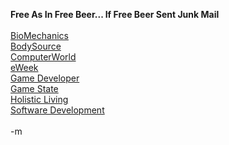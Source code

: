<b>Free As In Free Beer... If Free Beer Sent Junk Mail</b>
<br />
<br /><a href="http://www.biomech.com/subscribe.shtml">BioMechanics</a>
<br /><a href="http://www.freebizmag.com/emailbodysource01welcome.htm">BodySource</a>
<br /><a href="http://www.magazines.com/ncom/mag?id=2810549620900&mid=0000006963">ComputerWorld</a>
<br /><a href="http://devx.tradepub.com/free/ew/">eWeek</a>
<br /><a href="http://submag.com/sub/gd?wp=free">Game Developer</a>
<br /><a href="http://www.omeda.com/cgi-win/gmst.cgi?add&p=webedit">Game State</a>
<br /><a href="http://www.holisticlivingmagazine.com/signup.asp">Holistic Living</a>
<br /><a href="http://www.submag.com/sub/sd?ss=shrtfrm&pk=sdna02">Software Development</a>
<br />
<br />-m
<br />
